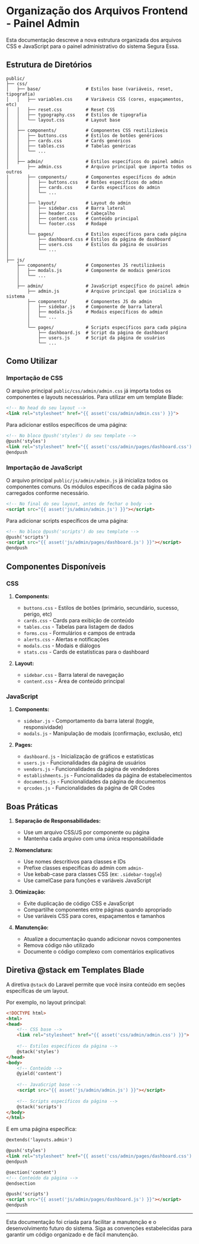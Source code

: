 # Organização dos Arquivos Frontend - Painel Admin

Esta documentação descreve a nova estrutura organizada dos arquivos CSS e JavaScript para o painel administrativo do sistema Segura Essa.

## Estrutura de Diretórios

```
public/
├── css/
│   ├── base/                 # Estilos base (variáveis, reset, tipografia)
│   │   ├── variables.css     # Variáveis CSS (cores, espaçamentos, etc)
│   │   ├── reset.css         # Reset CSS
│   │   ├── typography.css    # Estilos de tipografia
│   │   └── layout.css        # Layout base
│   │
│   ├── components/           # Componentes CSS reutilizáveis
│   │   ├── buttons.css       # Estilos de botões genéricos
│   │   ├── cards.css         # Cards genéricos
│   │   ├── tables.css        # Tabelas genéricas
│   │   └── ...
│   │
│   ├── admin/                # Estilos específicos do painel admin
│       ├── admin.css         # Arquivo principal que importa todos os outros
│       ├── components/       # Componentes específicos do admin
│       │   ├── buttons.css   # Botões específicos do admin
│       │   ├── cards.css     # Cards específicos do admin
│       │   └── ...
│       │
│       ├── layout/           # Layout do admin
│       │   ├── sidebar.css   # Barra lateral
│       │   ├── header.css    # Cabeçalho
│       │   ├── content.css   # Conteúdo principal
│       │   └── footer.css    # Rodapé
│       │
│       └── pages/            # Estilos específicos para cada página
│           ├── dashboard.css # Estilos da página de dashboard
│           ├── users.css     # Estilos da página de usuários
│           └── ...
│
├── js/
    ├── components/           # Componentes JS reutilizáveis
    │   ├── modals.js         # Componente de modais genéricos
    │   └── ...
    │
    ├── admin/                # JavaScript específico do painel admin
        ├── admin.js          # Arquivo principal que inicializa o sistema
        ├── components/       # Componentes JS do admin
        │   ├── sidebar.js    # Componente de barra lateral
        │   ├── modals.js     # Modais específicos do admin
        │   └── ...
        │
        └── pages/            # Scripts específicos para cada página
            ├── dashboard.js  # Script da página de dashboard
            ├── users.js      # Script da página de usuários
            └── ...
```

## Como Utilizar

### Importação de CSS

O arquivo principal `public/css/admin/admin.css` já importa todos os componentes e layouts necessários. Para utilizar em um template Blade:

```html
<!-- No head do seu layout -->
<link rel="stylesheet" href="{{ asset('css/admin/admin.css') }}">
```

Para adicionar estilos específicos de uma página:

```html
<!-- No bloco @push('styles') do seu template -->
@push('styles')
<link rel="stylesheet" href="{{ asset('css/admin/pages/dashboard.css') }}">
@endpush
```

### Importação de JavaScript

O arquivo principal `public/js/admin/admin.js` já inicializa todos os componentes comuns. Os módulos específicos de cada página são carregados conforme necessário.

```html
<!-- No final do seu layout, antes de fechar o body -->
<script src="{{ asset('js/admin/admin.js') }}"></script>
```

Para adicionar scripts específicos de uma página:

```html
<!-- No bloco @push('scripts') do seu template -->
@push('scripts')
<script src="{{ asset('js/admin/pages/dashboard.js') }}"></script>
@endpush
```

## Componentes Disponíveis

### CSS

1. **Components:**
   - `buttons.css` - Estilos de botões (primário, secundário, sucesso, perigo, etc)
   - `cards.css` - Cards para exibição de conteúdo
   - `tables.css` - Tabelas para listagem de dados
   - `forms.css` - Formulários e campos de entrada
   - `alerts.css` - Alertas e notificações
   - `modals.css` - Modais e diálogos
   - `stats.css` - Cards de estatísticas para o dashboard

2. **Layout:**
   - `sidebar.css` - Barra lateral de navegação
   - `content.css` - Área de conteúdo principal

### JavaScript

1. **Components:**
   - `sidebar.js` - Comportamento da barra lateral (toggle, responsividade)
   - `modals.js` - Manipulação de modais (confirmação, exclusão, etc)

2. **Pages:**
   - `dashboard.js` - Inicialização de gráficos e estatísticas
   - `users.js` - Funcionalidades da página de usuários
   - `vendors.js` - Funcionalidades da página de vendedores
   - `establishments.js` - Funcionalidades da página de estabelecimentos
   - `documents.js` - Funcionalidades da página de documentos
   - `qrcodes.js` - Funcionalidades da página de QR Codes

## Boas Práticas

1. **Separação de Responsabilidades:**
   - Use um arquivo CSS/JS por componente ou página
   - Mantenha cada arquivo com uma única responsabilidade

2. **Nomenclatura:**
   - Use nomes descritivos para classes e IDs
   - Prefixe classes específicas do admin com `admin-`
   - Use kebab-case para classes CSS (ex: `.sidebar-toggle`)
   - Use camelCase para funções e variáveis JavaScript

3. **Otimização:**
   - Evite duplicação de código CSS e JavaScript
   - Compartilhe componentes entre páginas quando apropriado
   - Use variáveis CSS para cores, espaçamentos e tamanhos

4. **Manutenção:**
   - Atualize a documentação quando adicionar novos componentes
   - Remova código não utilizado
   - Documente o código complexo com comentários explicativos

## Diretiva @stack em Templates Blade

A diretiva `@stack` do Laravel permite que você insira conteúdo em seções específicas de um layout.

Por exemplo, no layout principal:

```html
<!DOCTYPE html>
<html>
<head>
    <!-- CSS base -->
    <link rel="stylesheet" href="{{ asset('css/admin/admin.css') }}">
    
    <!-- Estilos específicos da página -->
    @stack('styles')
</head>
<body>
    <!-- Conteúdo -->
    @yield('content')
    
    <!-- JavaScript base -->
    <script src="{{ asset('js/admin/admin.js') }}"></script>
    
    <!-- Scripts específicos da página -->
    @stack('scripts')
</body>
</html>
```

E em uma página específica:

```html
@extends('layouts.admin')

@push('styles')
<link rel="stylesheet" href="{{ asset('css/admin/pages/dashboard.css') }}">
@endpush

@section('content')
<!-- Conteúdo da página -->
@endsection

@push('scripts')
<script src="{{ asset('js/admin/pages/dashboard.js') }}"></script>
@endpush
```

---

Esta documentação foi criada para facilitar a manutenção e o desenvolvimento futuro do sistema. Siga as convenções estabelecidas para garantir um código organizado e de fácil manutenção. 
